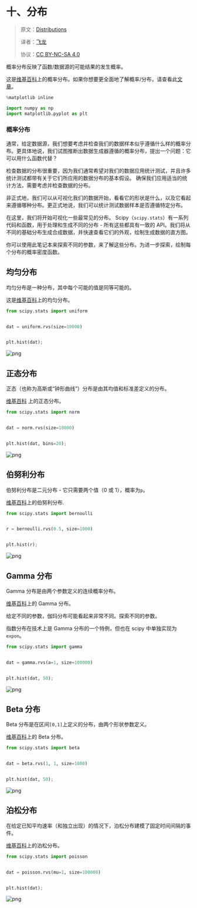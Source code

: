 
# 十、分布

> 原文：[Distributions](https://nbviewer.jupyter.org/github/COGS108/Tutorials/blob/master/10-Distributions.ipynb)
> 
> 译者：[飞龙](https://github.com/wizardforcel)
> 
> 协议：[CC BY-NC-SA 4.0](http://creativecommons.org/licenses/by-nc-sa/4.0/)

概率分布反映了函数/数据源的可能结果的发生概率。

这是[维基百科](https://en.wikipedia.org/wiki/Probability_distribution)上的概率分布。如果你想要更全面地了解概率/分布，请查看此[文章](https://betterexplained.com/articles/a-brief-introduction-to-probability-statistics/)。

```python
%matplotlib inline

import numpy as np
import matplotlib.pyplot as plt
```

### 概率分布

通常，给定数据源，我们想要考虑并检查我们的数据样本似乎遵循什么样的概率分布。更具体地说，我们试图推断出数据生成器遵循的概率分布，提出一个问题：它可以用什么函数代替？

检查数据的分布很重要，因为我们通常希望对我们的数据应用统计测试，并且许多统计测试都带有关于它们所应用的数据分布的基本假设。 确保我们应用适当的统计方法，需要考虑并检查数据的分布。

非正式地，我们可以从可视化我们的数据开始，看看它的形状是什么，以及它看起来遵循哪种分布。更正式地说，我们可以统计测试数据样本是否遵循特定分布。

在这里，我们将开始可视化一些最常见的分布。 Scipy（`scipy.stats`）有一系列代码和函数，用于处理和生成不同的分布 - 所有这些都具有一致的 API。我们将从不同的基础分布生成合成数据，并快速查看它们的外观，绘制生成数据的直方图。

你可以使用此笔记本来探索不同的参数，来了解这些分布。为进一步探索，绘制每个分布的概率密度函数。

## 均匀分布

均匀分布是一种分布，其中每个可能的值是同等可能的。

这是[维基百科](https://en.wikipedia.org/wiki/Uniform_distribution_(continuous))上的均匀分布。

```python
from scipy.stats import uniform


dat = uniform.rvs(size=10000)


plt.hist(dat);
```


![png](img/10-Distributions_8_0.png)


## 正态分布

正态（也称为高斯或“钟形曲线”）分布是由其均值和标准差定义的分布。

[维基百科](https://en.wikipedia.org/wiki/Normal_distribution) 上的正态分布。

```python
from scipy.stats import norm


dat = norm.rvs(size=10000)


plt.hist(dat, bins=20);
```


![png](img/10-Distributions_13_0.png)


## 伯努利分布

伯努利分布是二元分布 - 它只需要两个值（0 或 1），概率为`p`。

[维基百科](https://en.wikipedia.org/wiki/Bernoulli_distribution)上的伯努利分布.


```python
from scipy.stats import bernoulli


r = bernoulli.rvs(0.5, size=1000)


plt.hist(r);
```


![png](img/10-Distributions_18_0.png)


## Gamma 分布

Gamma 分布是由两个参数定义的连续概率分布。

[维基百科](https://en.wikipedia.org/wiki/Gamma_distribution)上的 Gamma 分布。

给定不同的参数，伽玛分布可能看起来非常不同。探索不同的参数。

指数分布在技术上是 Gamma 分布的一个特例，但也在 scipy 中单独实现为`expon`。

```python
from scipy.stats import gamma


dat = gamma.rvs(a=1, size=100000)


plt.hist(dat, 50);
```


![png](img/10-Distributions_23_0.png)


## Beta 分布 


Beta 分布是在区间`[0,1]`上定义的分布，由两个形状参数定义。

[维基百科](https://en.wikipedia.org/wiki/Beta_distribution)上的 Beta 分布。

```python
from scipy.stats import beta


dat = beta.rvs(1, 1, size=1000)


plt.hist(dat, 50);
```


![png](img/10-Distributions_28_0.png)


## 泊松分布


在给定已知平均速率（和独立出现）的情况下，泊松分布建模了固定时间间隔的事件。


[维基百科](https://en.wikipedia.org/wiki/Poisson_distribution)上的泊松分布。


```python
from scipy.stats import poisson


dat = poisson.rvs(mu=1, size=100000)


plt.hist(dat);
```


![png](img/10-Distributions_33_0.png)

